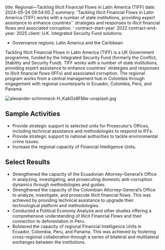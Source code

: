 
title: Regional—Tackling Illicit Financial Flows in Latin America (TIFF)
date: 2024-05-24 09:54:00 Z
summary: 'Tackling Illicit Financial Flows in Latin America (TIFF) works with a number
  of state institutions, providing expert assistance to enhance countries'' strategies
  and responses to illicit financial flows and associated corruption. '
contract-start-year: 2022
contract-end-year: 2025
client: U.K. Integrated Security Fund
solutions:
- Governance
regions: Latin America and the Caribbean


Tackling Illicit Financial Flows in Latin America (TIFF) is a UK Government programme, funded by the Integrated Security Fund (formerly the Conflict, Stability and Security Fund). TIFF works with a number of state institutions, providing expert assistance to enhance countries' strategies and responses to illicit financial flows (IFFs) and associated corruption. The regional program works from a central management hub in Colombia through engagement with regional counterparts in Ecuador, Colombia, Perú, and Panamá.

![alexander-schimmeck-H_KabGs8FMw-unsplash.jpg](/uploads/alexander-schimmeck-H_KabGs8FMw-unsplash.jpg)

## Sample Activities

* Provide strategic support to selected units for Prosecutor’s Offices, including technical assistance and methodologies to respond to IFFs.
* Provide strategic support to national authorities to tackle environmental crime issues.
* Increase the regional capacity of Financial Intelligence Units.

## Select Results

* Strengthened the capacity of the Ecuadorian Attorney-General’s Office in analyzing, investigating, and prosecuting domestic anti-corruption dynamics through methodologies and guides.
* Strengthened the capacity of the Colombian Attorney-General’s Office to analyze, investigate, and prosecute illicit financial flows. This was achieved by providing technical assistance to upgrade their technological platform and methodologies.
* Conducted a Political Economy Analysis and other studies offering a comprehensive understanding of Illicit Financial Flows and their connection to deforestation in Peru.
* Bolstered the capacity of regional Financial Intelligence Units in Ecuador, Colombia, Peru, and Panama. This was achieved by fostering cross-regional collaboration through a series of bilateral and multilateral exchanges between the institutions.
